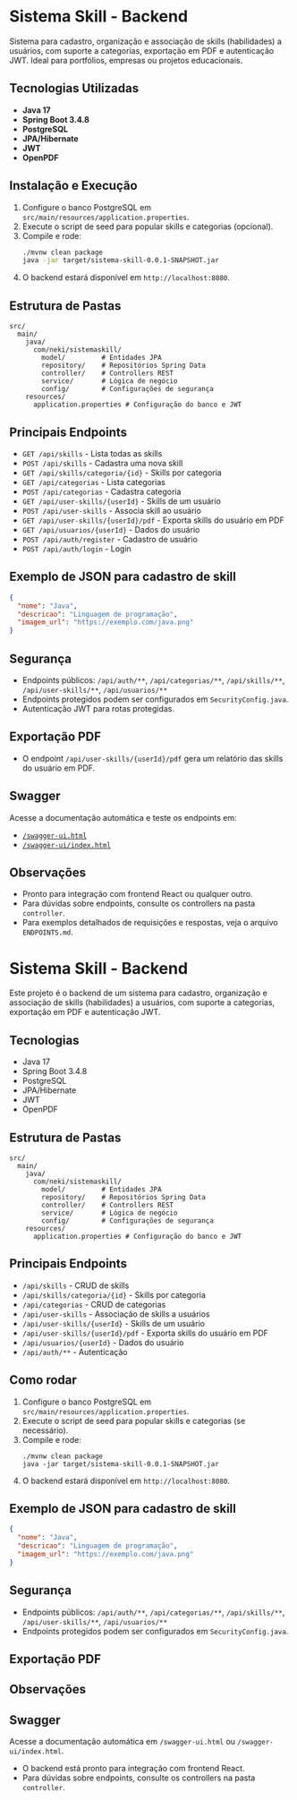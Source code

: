 # Sistema Skill - Backend

Sistema para cadastro, organização e associação de skills (habilidades) a usuários, com suporte a categorias, exportação em PDF e autenticação JWT. Ideal para portfólios, empresas ou projetos educacionais.

## Tecnologias Utilizadas
- **Java 17**
- **Spring Boot 3.4.8**
- **PostgreSQL**
- **JPA/Hibernate**
- **JWT**
- **OpenPDF**

## Instalação e Execução
1. Configure o banco PostgreSQL em `src/main/resources/application.properties`.
2. Execute o script de seed para popular skills e categorias (opcional).
3. Compile e rode:
   ```bash
   ./mvnw clean package
   java -jar target/sistema-skill-0.0.1-SNAPSHOT.jar
   ```
4. O backend estará disponível em `http://localhost:8080`.

## Estrutura de Pastas
```
src/
  main/
    java/
      com/neki/sistemaskill/
        model/         # Entidades JPA
        repository/    # Repositórios Spring Data
        controller/    # Controllers REST
        service/       # Lógica de negócio
        config/        # Configurações de segurança
    resources/
      application.properties # Configuração do banco e JWT
```

## Principais Endpoints
- `GET /api/skills` - Lista todas as skills
- `POST /api/skills` - Cadastra uma nova skill
- `GET /api/skills/categoria/{id}` - Skills por categoria
- `GET /api/categorias` - Lista categorias
- `POST /api/categorias` - Cadastra categoria
- `GET /api/user-skills/{userId}` - Skills de um usuário
- `POST /api/user-skills` - Associa skill ao usuário
- `GET /api/user-skills/{userId}/pdf` - Exporta skills do usuário em PDF
- `GET /api/usuarios/{userId}` - Dados do usuário
- `POST /api/auth/register` - Cadastro de usuário
- `POST /api/auth/login` - Login

## Exemplo de JSON para cadastro de skill
```json
{
  "nome": "Java",
  "descricao": "Linguagem de programação",
  "imagem_url": "https://exemplo.com/java.png"
}
```

## Segurança
- Endpoints públicos: `/api/auth/**`, `/api/categorias/**`, `/api/skills/**`, `/api/user-skills/**`, `/api/usuarios/**`
- Endpoints protegidos podem ser configurados em `SecurityConfig.java`.
- Autenticação JWT para rotas protegidas.

## Exportação PDF
- O endpoint `/api/user-skills/{userId}/pdf` gera um relatório das skills do usuário em PDF.

## Swagger
Acesse a documentação automática e teste os endpoints em:
- [`/swagger-ui.html`](http://localhost:8080/swagger-ui.html)
- [`/swagger-ui/index.html`](http://localhost:8080/swagger-ui/index.html)

## Observações
- Pronto para integração com frontend React ou qualquer outro.
- Para dúvidas sobre endpoints, consulte os controllers na pasta `controller`.
- Para exemplos detalhados de requisições e respostas, veja o arquivo `ENDPOINTS.md`.
# Sistema Skill - Backend

Este projeto é o backend de um sistema para cadastro, organização e associação de skills (habilidades) a usuários, com suporte a categorias, exportação em PDF e autenticação JWT.

## Tecnologias
- Java 17
- Spring Boot 3.4.8
- PostgreSQL
- JPA/Hibernate
- JWT
- OpenPDF

## Estrutura de Pastas
```
src/
  main/
    java/
      com/neki/sistemaskill/
        model/         # Entidades JPA
        repository/    # Repositórios Spring Data
        controller/    # Controllers REST
        service/       # Lógica de negócio
        config/        # Configurações de segurança
    resources/
      application.properties # Configuração do banco e JWT
```

## Principais Endpoints
- `/api/skills` - CRUD de skills
- `/api/skills/categoria/{id}` - Skills por categoria
- `/api/categorias` - CRUD de categorias
- `/api/user-skills` - Associação de skills a usuários
- `/api/user-skills/{userId}` - Skills de um usuário
- `/api/user-skills/{userId}/pdf` - Exporta skills do usuário em PDF
- `/api/usuarios/{userId}` - Dados do usuário
- `/api/auth/**` - Autenticação

## Como rodar
1. Configure o banco PostgreSQL em `src/main/resources/application.properties`.
2. Execute o script de seed para popular skills e categorias (se necessário).
3. Compile e rode:
   ```
   ./mvnw clean package
   java -jar target/sistema-skill-0.0.1-SNAPSHOT.jar
   ```
4. O backend estará disponível em `http://localhost:8080`.

## Exemplo de JSON para cadastro de skill
```json
{
  "nome": "Java",
  "descricao": "Linguagem de programação",
  "imagem_url": "https://exemplo.com/java.png"
}
```

## Segurança
- Endpoints públicos: `/api/auth/**`, `/api/categorias/**`, `/api/skills/**`, `/api/user-skills/**`, `/api/usuarios/**`
- Endpoints protegidos podem ser configurados em `SecurityConfig.java`.

## Exportação PDF

## Observações
## Swagger
Acesse a documentação automática em `/swagger-ui.html` ou `/swagger-ui/index.html`.
- O backend está pronto para integração com frontend React.
- Para dúvidas sobre endpoints, consulte os controllers na pasta `controller`.

